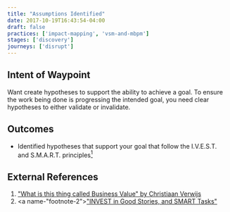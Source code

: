 ```yaml
---
title: "Assumptions Identified"
date: 2017-10-19T16:43:54-04:00
draft: false
practices: ['impact-mapping', 'vsm-and-mbpm']
stages: ['discovery']
journeys: ['disrupt']
---
```

## Intent of Waypoint
Want create hypotheses to support the ability to achieve a goal. To ensure the work being done is progressing the intended goal, you need clear hypotheses to either validate or invalidate.

## Outcomes

- Identified hypotheses that support your goal that follow the I.V.E.S.T. and S.M.A.R.T. principles[<sup>1</sup>](footnote-2)

## External References
1. <a name="footnote-1"></a>["What is this thing called Business Value" by Christiaan Verwijs](https://blog.agilistic.nl/what-is-this-thing-called-business-value/)
2. <a name-"footnote-2"></a>["INVEST in Good Stories, and SMART Tasks"](https://xp123.com/articles/invest-in-good-stories-and-smart-tasks/)

